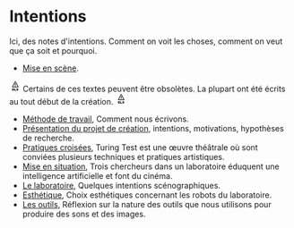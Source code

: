 Intentions
==========

Ici, des notes d'intentions. Comment on voit les choses, comment on veut que ça soit et pourquoi.

- [Mise en scène](mise-en-scene).

![warning-old](/ressources/icons/warning-old.png) Certains de ces textes peuvent être obsolètes. La plupart ont été écrits au tout début de la création. ![warning-old](/ressources/icons/warning-old.png)

- [Méthode de travail](methode-de-travail.md), Comment nous écrivons.
- [Présentation du projet de création](presentation-du-projet-de-creation.md), intentions, motivations, hypothèses de recherche.
- [Pratiques croisées](pratiques-croisees.md), Turing Test est une œuvre théâtrale où sont conviées plusieurs techniques et pratiques artistiques.
- [Mise en situation](mise-en-situation.md), Trois chercheurs dans un laboratoire éduquent une intelligence artificielle et font du cinéma.
- [Le laboratoire](le-laboratoire.md), Quelques intentions scénographiques.
- [Esthétique](esthetique.md), Choix esthétiques concernant les robots du laboratoire.
- [Les outils](les-outils.md), Réflexion sur la nature des outils que nous utilisons pour produire des sons et des images.
